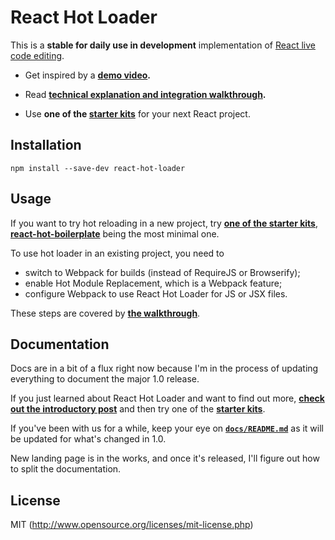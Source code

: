 # React Hot Loader  

This is a **stable for daily use in development** implementation of [React live code editing](http://www.youtube.com/watch?v=pw4fKkyPPg8).

* Get inspired by a **[demo video](https://vimeo.com/100010922).**

* Read **[technical explanation and integration walkthrough](http://gaearon.github.io/react-hot-loader/).**

* Use **one of the [starter kits](https://github.com/gaearon/react-hot-loader/tree/master/docs#starter-kits)** for your next React project.

## Installation

`npm install --save-dev react-hot-loader`

## Usage

If you want to try hot reloading in a new project, try **[one of the starter kits](https://github.com/gaearon/react-hot-loader/tree/master/docs#starter-kits)**, **[react-hot-boilerplate](https://github.com/gaearon/react-hot-boilerplate)** being the most minimal one.

To use hot loader in an existing project, you need to

* switch to Webpack for builds (instead of RequireJS or Browserify);
* enable Hot Module Replacement, which is a Webpack feature;
* configure Webpack to use React Hot Loader for JS or JSX files.

These steps are covered by **[the walkthrough](http://gaearon.github.io/react-hot-loader/#integration)**.

## Documentation

Docs are in a bit of a flux right now because I'm in the process of updating everything to document the major 1.0 release.

If you just learned about React Hot Loader and want to find out more, **[check out the introductory post](http://gaearon.github.io/react-hot-loader/)** and then try one of the **[starter kits](https://github.com/gaearon/react-hot-loader/tree/master/docs#starter-kits)**.

If you've been with us for a while, keep your eye on **[`docs/README.md`](https://github.com/gaearon/react-hot-loader/blob/master/docs/README.md)** as it will be updated for what's changed in 1.0.

New landing page is in the works, and once it's released, I'll figure out how to split the documentation.

## License

MIT (http://www.opensource.org/licenses/mit-license.php)
